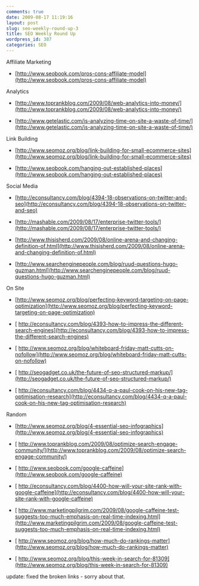 ```yaml
---
comments: true
date: 2009-08-17 11:19:16
layout: post
slug: seo-weekly-round-up-3
title: SEO Weekly Round Up
wordpress_id: 387
categories: SEO
---
```


Affiliate Marketing



	
  * [http://www.seobook.com/pros-cons-affiliate-model](http://www.seobook.com/pros-cons-affiliate-model)


Analytics

	
  * [http://www.toprankblog.com/2009/08/web-analytics-into-money/](http://www.toprankblog.com/2009/08/web-analytics-into-money/)

	
  * [http://www.getelastic.com/is-analyzing-time-on-site-a-waste-of-time/](http://www.getelastic.com/is-analyzing-time-on-site-a-waste-of-time/)


Link Building

	
  * [http://www.seomoz.org/blog/link-building-for-small-ecommerce-sites](http://www.seomoz.org/blog/link-building-for-small-ecommerce-sites)

	
  * [http://www.seobook.com/hanging-out-established-places](http://www.seobook.com/hanging-out-established-places)


Social Media

	
  * [http://econsultancy.com/blog/4394-18-observations-on-twitter-and-seo](http://econsultancy.com/blog/4394-18-observations-on-twitter-and-seo)

	
  * [http://mashable.com/2009/08/17/enterprise-twitter-tools/](http://mashable.com/2009/08/17/enterprise-twitter-tools/)

	
  * [http://www.thisisherd.com/2009/08/online-arena-and-changing-definition-of.html](http://www.thisisherd.com/2009/08/online-arena-and-changing-definition-of.html)

	
  * [http://www.searchenginepeople.com/blog/ruud-questions-hugo-guzman.html](http://www.searchenginepeople.com/blog/ruud-questions-hugo-guzman.html)


On Site

	
  * [http://www.seomoz.org/blog/perfecting-keyword-targeting-on-page-optimization](http://www.seomoz.org/blog/perfecting-keyword-targeting-on-page-optimization)

	
  * [ http://econsultancy.com/blog/4393-how-to-impress-the-different-search-engines](http://econsultancy.com/blog/4393-how-to-impress-the-different-search-engines)

	
  * [ http://www.seomoz.org/blog/whiteboard-friday-matt-cutts-on-nofollow](http://www.seomoz.org/blog/whiteboard-friday-matt-cutts-on-nofollow)

	
  * [ http://seogadget.co.uk/the-future-of-seo-structured-markup/](http://seogadget.co.uk/the-future-of-seo-structured-markup/)

	
  * [ http://econsultancy.com/blog/4434-q-a-paul-cook-on-his-new-tag-optimisation-research](http://econsultancy.com/blog/4434-q-a-paul-cook-on-his-new-tag-optimisation-research)


Random

	
  * [http://www.seomoz.org/blog/4-essential-seo-infographics](http://www.seomoz.org/blog/4-essential-seo-infographics)

	
  * [ http://www.toprankblog.com/2009/08/optimize-search-engage-community/](http://www.toprankblog.com/2009/08/optimize-search-engage-community/)

	
  * [ http://www.seobook.com/google-caffeine](http://www.seobook.com/google-caffeine)

	
  * [ http://econsultancy.com/blog/4400-how-will-your-site-rank-with-google-caffeine](http://econsultancy.com/blog/4400-how-will-your-site-rank-with-google-caffeine)

	
  * [ http://www.marketingpilgrim.com/2009/08/google-caffeine-test-suggests-too-much-emphasis-on-real-time-indexing.html](http://www.marketingpilgrim.com/2009/08/google-caffeine-test-suggests-too-much-emphasis-on-real-time-indexing.html)

	
  * [ http://www.seomoz.org/blog/how-much-do-rankings-matter](http://www.seomoz.org/blog/how-much-do-rankings-matter)

	
  * [ http://www.seomoz.org/blog/this-week-in-search-for-81309](http://www.seomoz.org/blog/this-week-in-search-for-81309)


update: fixed the broken links - sorry about that.
